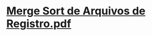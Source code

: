 # [Merge Sort de Arquivos de Registro.pdf](https://github.com/ESKape-Key/merge_sort/files/13749840/Merge.Sort.de.Arquivos.de.Registro.pdf)
